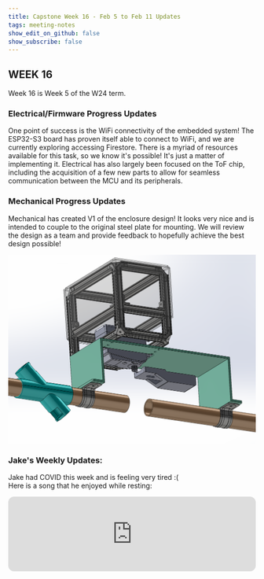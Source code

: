 ```yaml
---
title: Capstone Week 16 - Feb 5 to Feb 11 Updates
tags: meeting-notes
show_edit_on_github: false
show_subscribe: false
---
```


<style>
  img {
  display: block;
  margin-left: auto;
  margin-right: auto;
  }
</style>

## WEEK 16
Week 16 is Week 5 of the W24 term.

### Electrical/Firmware Progress Updates
One point of success is the WiFi connectivity of the embedded system! The ESP32-S3 board has proven itself able to connect to WiFi, and we are currently exploring accessing Firestore. There is a myriad of resources available for this task, so we know it's possible! It's just a matter of implementing it. Electrical has also largely been focused on the ToF chip, including the acquisition of a few new parts to allow for seamless communication between the MCU and its peripherals.  

### Mechanical Progress Updates
Mechanical has created V1 of the enclosure design! It looks very nice and is intended to couple to the original steel plate for mounting. We will review the design as a team and provide feedback to hopefully achieve the best design possible!

<img src="https://github.com/pipyns/pipyns.github.io/blob/master/assets/MECH_V1_DESIGN.png?raw=true" width=600>

### Jake's Weekly Updates:
Jake had COVID this week and is feeling very tired :(  
Here is a song that he enjoyed while resting:  
<iframe style="border-radius:12px" src="https://open.spotify.com/embed/track/0O5pm26MGxChhvBlvmCjTT?utm_source=generator" width="100%" height="152" frameBorder="0" allowfullscreen="" allow="autoplay; clipboard-write; encrypted-media; fullscreen; picture-in-picture" loading="lazy"></iframe>

<!--more-->

